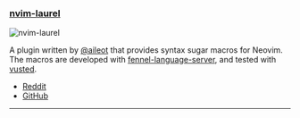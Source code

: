 <h3 id="new-nvim-laurel">
    <a href="#new-nvim-laurel">
        <span class="icon-text">
            <span class="icon">
                <i class="fa-solid fa-book"></i>
            </span>
            <span>nvim-laurel</span>
        </span>
    </a>
</h3>

![nvim-laurel](https://user-images.githubusercontent.com/46470475/200104542-629da3b9-41de-435c-b665-b609199a5fd4.png)

A plugin written by [@aileot](https://github.com/aileot) that provides syntax sugar macros for Neovim. The macros are
developed with [fennel-language-server](https://github.com/rydesun/fennel-language-server), and tested with
[vusted](https://github.com/notomo/vusted).

- [Reddit](https://www.reddit.com/r/neovim/comments/ysb3we/nvimlaurel_another_set_of_syntax_sugar_macros_in/)
- [GitHub](https://github.com/aileot/nvim-laurel)

---
